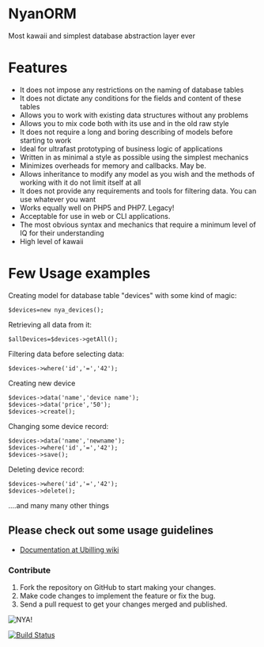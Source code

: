 # NyanORM
Most kawaii and simplest database abstraction layer ever

# Features
  
  * It does not impose any restrictions on the naming of database tables
  * It does not dictate any conditions for the fields and content of these tables
  * Allows you to work with existing data structures without any problems
  * Allows you to mix code both with its use and in the old raw style
  * It does not require a long and boring describing of models before starting to work
  * Ideal for ultrafast prototyping of business logic of applications
  * Written in as minimal a style as possible using the simplest mechanics
  * Minimizes overheads for memory and callbacks. May be.
  * Allows inheritance to modify any model as you wish and the methods of working with it do not limit itself at all
  * It does not provide any requirements and tools for filtering data. You can use whatever you want
  * Works equally well on PHP5 and PHP7. Legacy!
  * Acceptable for use in web or CLI applications.
  * The most obvious syntax and mechanics that require a minimum level of IQ for their understanding
  * High level of kawaii

# Few Usage examples

Creating model for database table "devices" with some kind of magic:
```
$devices=new nya_devices();
```

Retrieving all data from it:
```
$allDevices=$devices->getAll();
```

Filtering data before selecting data:
```
$devices->where('id','=','42');
```

Creating new device
```
$devices->data('name','device name');
$devices->data('price','50');
$devices->create();
```

Changing some device record:
```
$devices->data('name','newname');
$devices->where('id','=','42');
$devices->save();
```

Deleting device record:
```
$devices->where('id','=','42');
$devices->delete();
```

....and many many other things

## Please check out some usage guidelines

  * [Documentation at Ubilling wiki](http://wiki.ubilling.net.ua/doku.php?id=nyanorm)

### Contribute

1. Fork the repository on GitHub to start making your changes.
1. Make code changes to implement the feature or fix the bug.
1. Send a pull request to get your changes merged and published.

![NYA!](http://piclod.com/i/1576549155/nyanorm.gif)

[![Build Status](https://travis-ci.org/nightflyza/NyanORM.svg?branch=master)](https://travis-ci.org/nightflyza/NyanORM)
